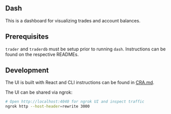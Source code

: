 ## Dash

This is a dashboard for visualizing trades and account balances.

## Prerequisites

`trader` and `traderdb` must be setup prior to running `dash`. Instructions can
be found on the respective READMEs.

## Development

The UI is built with React and CLI instructions can be found in [CRA.md](CRA.md).

The UI can be shared via ngrok:

```sh
# Open http://localhost:4040 for ngrok UI and inspect traffic
ngrok http --host-header=rewrite 3000
```
